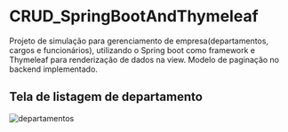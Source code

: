 # CRUD_SpringBootAndThymeleaf
Projeto de simulação para gerenciamento de empresa(departamentos, cargos e funcionários), utilizando o Spring boot como framework e Thymeleaf para renderização de dados na view.
Modelo de paginação no backend implementado.

## Tela de listagem de departamento
![departamentos](https://user-images.githubusercontent.com/50348175/86677078-a37a6900-bfd1-11ea-83a6-56288f638e5d.PNG)
